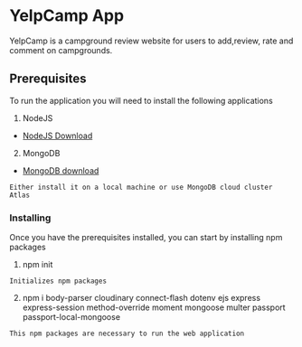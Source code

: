 # YelpCamp App

YelpCamp is a campground review website for users to add,review, rate and comment on campgrounds. 

## Prerequisites

To run the application you will need to install the following applications
1. NodeJS
* [NodeJS Download](https://nodejs.org/en/download/)

2. MongoDB
* [MongoDB download](https://www.mongodb.com/)
```
Either install it on a local machine or use MongoDB cloud cluster Atlas
```

### Installing

Once you have the prerequisites installed, you can start by installing npm packages

1. npm init

```
Initializes npm packages
```
2. npm i  body-parser
          cloudinary 
          connect-flash
          dotenv 
          ejs 
          express 
          express-session 
          method-override 
          moment 
          mongoose 
          multer 
          passport 
          passport-local-mongoose
```
This npm packages are necessary to run the web application
```




